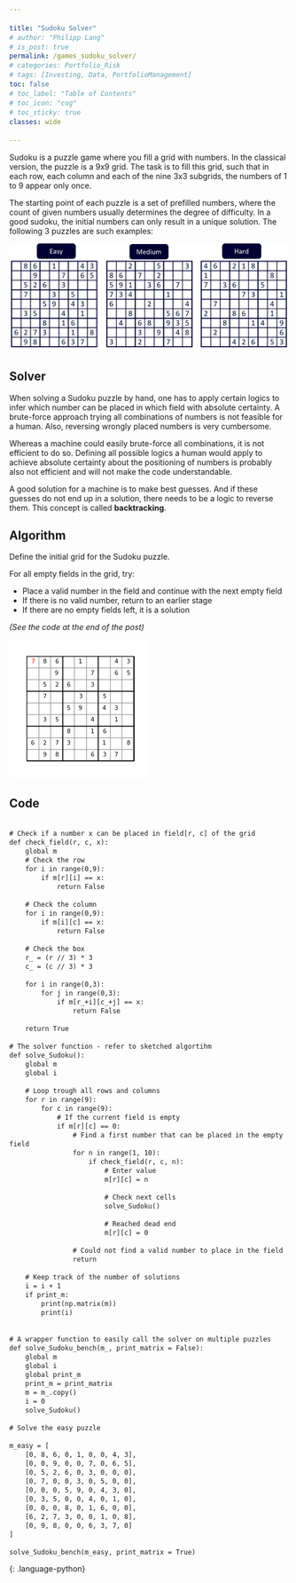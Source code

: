 ```yaml
---

title: "Sudoku Solver"
# author: "Philipp Lang"
# is_post: true
permalink: /games_sudoku_solver/
# categories: Portfolio_Risk
# tags: [Investing, Data, PortfolioManagement]
toc: false
# toc_label: "Table of Contents"
# toc_icon: "cog"
# toc_sticky: true
classes: wide

---
```


Sudoku is a puzzle game where you fill a grid with numbers. In the classical version, the puzzle is a 9x9 grid.
The task is to fill this grid, such that in each row, each column and each of the nine 3x3 subgrids, the numbers of 1 to 9 appear only once.

The starting point of each puzzle is a set of prefilled numbers, where the count of given numbers usually determines the degree of difficulty. In a good sudoku, the initial numbers can only result in a unique solution. The following 3 puzzles are such examples:

![Concept](/assets/images/games_sudoku.png)


## Solver

When solving a Sudoku puzzle by hand, one has to apply certain logics to infer which number can be placed in which field with absolute certainty. A brute-force approach trying all combinations of numbers is not feasible for a human. Also, reversing wrongly placed numbers is very cumbersome.

Whereas a machine could easily brute-force all combinations, it is not efficient to do so. Defining all possible logics a human would apply to achieve absolute certainty about the positioning of numbers is probably also not efficient and will not make the code understandable.

A good solution for a machine is to make best guesses. And if these guesses do not end up in a solution, there needs to be a logic to reverse them. This concept is called **backtracking**.


## Algorithm

Define the initial grid for the Sudoku puzzle.

For all empty fields in the grid, try:
* Place a valid number in the field and continue with the next empty field
* If there is no valid number, return to an earlier stage
* If there are no empty fields left, it is a solution

*(See the code at the end of the post)*


![Sudoku Solver](/assets/images/Sudoku_Animation_small.gif)


## Code

~~~

# Check if a number x can be placed in field[r, c] of the grid
def check_field(r, c, x):
    global m
    # Check the row
    for i in range(0,9):
        if m[r][i] == x:
            return False

    # Check the column
    for i in range(0,9):
        if m[i][c] == x:
            return False

    # Check the box
    r_ = (r // 3) * 3
    c_ = (c // 3) * 3

    for i in range(0,3):
        for j in range(0,3):
            if m[r_+i][c_+j] == x:
                return False

    return True

# The solver function - refer to sketched algortihm
def solve_Sudoku():
    global m
    global i

    # Loop trough all rows and columns
    for r in range(9):
        for c in range(9):
            # If the current field is empty
            if m[r][c] == 0:
                # Find a first number that can be placed in the empty field
                for n in range(1, 10):
                    if check_field(r, c, n):
                        # Enter value
                        m[r][c] = n

                        # Check next cells
                        solve_Sudoku()

                        # Reached dead end
                        m[r][c] = 0

                # Could not find a valid number to place in the field
                return

    # Keep track of the number of solutions
    i = i + 1
    if print_m:
        print(np.matrix(m))
        print(i)


# A wrapper function to easily call the solver on multiple puzzles
def solve_Sudoku_bench(m_, print_matrix = False):
    global m
    global i
    global print_m
    print_m = print_matrix
    m = m_.copy()
    i = 0
    solve_Sudoku()

# Solve the easy puzzle

m_easy = [
    [0, 8, 6, 0, 1, 0, 0, 4, 3],
    [0, 0, 9, 0, 0, 7, 0, 6, 5],
    [0, 5, 2, 6, 0, 3, 0, 0, 0],
    [0, 7, 0, 0, 3, 0, 5, 0, 0],
    [0, 0, 0, 5, 9, 0, 4, 3, 0], 
    [0, 3, 5, 0, 0, 4, 0, 1, 0],
    [0, 0, 0, 8, 0, 1, 6, 0, 0],
    [6, 2, 7, 3, 0, 0, 1, 0, 8],
    [0, 9, 8, 0, 0, 6, 3, 7, 0]
]

solve_Sudoku_bench(m_easy, print_matrix = True)

~~~
{: .language-python}
